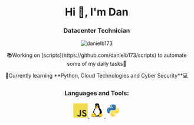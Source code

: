 <h1 align="center">Hi 👋, I'm Dan</h1>
<h3 align="center">Datacenter Technician </h3>

<p align="center"> <img src="https://komarev.com/ghpvc/?username=danielb173&label=Profile%20views&color=0e75b6&style=flat" alt="danielb173" /> </p>

<p align="center">📚Working on [scripts](https://github.com/danielb173/scripts) to automate some of my daily tasks📝

<p align="center">🐧Currently learning **Python, Cloud Technologies and Cyber Security**💻 


<h3 align="center">Languages and Tools:</h3>
<p align="center">  </a> <a href="https://developer.mozilla.org/en-US/docs/Web/JavaScript" target="_blank" rel="noreferrer"> <img src="https://raw.githubusercontent.com/devicons/devicon/master/icons/javascript/javascript-original.svg" alt="javascript" width="40" height="40"/> </a> <a href="https://www.linux.org/" target="_blank" rel="noreferrer"> <img src="https://raw.githubusercontent.com/devicons/devicon/master/icons/linux/linux-original.svg" alt="linux" width="40" height="40"/> </a> <a href="https://www.python.org" target="_blank" rel="noreferrer"> <img src="https://raw.githubusercontent.com/devicons/devicon/master/icons/python/python-original.svg" alt="python" width="40" height="40"/> </a> </p>
